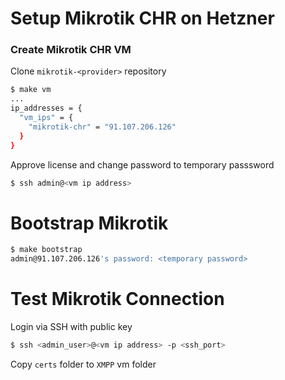 # Setup Mikrotik CHR on Hetzner

### Create Mikrotik CHR VM

Clone `mikrotik-<provider>` repository

```bash
$ make vm
...
ip_addresses = {
  "vm_ips" = {
    "mikrotik-chr" = "91.107.206.126"
  }
}
```

Approve license and change password to temporary passsword

```bash
$ ssh admin@<vm ip address>
```

# Bootstrap Mikrotik

```bash
$ make bootstrap
admin@91.107.206.126's password: <temporary password>
```

# Test Mikrotik Connection

Login via SSH with public key

```bash
$ ssh <admin_user>@<vm ip address> -p <ssh_port>
```

Copy `certs` folder to `XMPP` vm folder